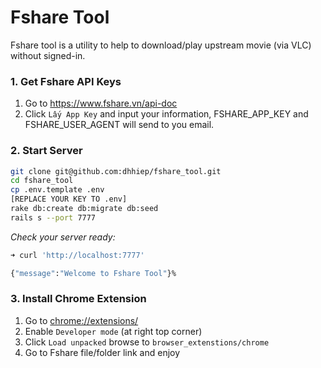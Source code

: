 # Fshare Tool
Fshare tool is a utility to help to download/play upstream movie (via VLC) without signed-in.

### 1. Get Fshare API Keys
1. Go to https://www.fshare.vn/api-doc
2. Click `Lấy App Key` and input your information, FSHARE_APP_KEY and FSHARE_USER_AGENT will send to you email.

### 2. Start Server

```bash
git clone git@github.com:dhhiep/fshare_tool.git
cd fshare_tool
cp .env.template .env
[REPLACE YOUR KEY TO .env]
rake db:create db:migrate db:seed
rails s --port 7777
```

*Check your server ready:*
```bash
➜ curl 'http://localhost:7777'

{"message":"Welcome to Fshare Tool"}%
```

### 3. Install Chrome Extension

1. Go to [chrome://extensions/](chrome://extensions/)
2. Enable `Developer mode` (at right top corner)
3. Click `Load unpacked` browse to `browser_extenstions/chrome`
4. Go to Fshare file/folder link and enjoy
